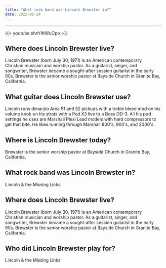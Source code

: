 ```yaml
---
title: "What rock band was Lincoln Brewster in?"
date: 2022-05-24
---
```


---
{{< youtube shnY4tWuOpo >}}
## Where does Lincoln Brewster live?
Lincoln Brewster (born July 30, 1971) is an American contemporary Christian musician and worship pastor. As a guitarist, singer, and songwriter, Brewster became a sought-after session guitarist in the early 90s. Brewster is the senior worship pastor at Bayside Church in Granite Bay, California.

## What guitar does Lincoln Brewster use?
Lincoln runs dimarzio Area 51 and 52 pickups with a treble bleed mod on his volume knob on his strats with a Pod X3 live to a Boss OD-3. All his pod settings he uses are Marshall Plexi Lead models with hard compressors to get that bite. He likes running through Marshall 800's, 900's, and 2000's.

## Where is Lincoln Brewster today?
Brewster is the senior worship pastor at Bayside Church in Granite Bay, California.

## What rock band was Lincoln Brewster in?
Lincoln & the Missing Links

## Where does Lincoln Brewster live?
Lincoln Brewster (born July 30, 1971) is an American contemporary Christian musician and worship pastor. As a guitarist, singer, and songwriter, Brewster became a sought-after session guitarist in the early 90s. Brewster is the senior worship pastor at Bayside Church in Granite Bay, California.

## Who did Lincoln Brewster play for?
Lincoln & the Missing Links

